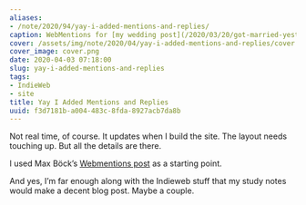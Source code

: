 ```yaml
---
aliases:
- /note/2020/94/yay-i-added-mentions-and-replies/
caption: WebMentions for [my wedding post](/2020/03/20/got-married-yesterday/index.html)
cover: /assets/img/note/2020/04/yay-i-added-mentions-and-replies/cover.png
cover_image: cover.png
date: 2020-04-03 07:18:00
slug: yay-i-added-mentions-and-replies
tags:
- IndieWeb
- site
title: Yay I Added Mentions and Replies
uuid: f3d7181b-a004-483c-8fda-8927acb7da8b
---
```


Not real time, of course. It updates when I build the site. The layout
needs touching up. But all the details are there.

I used Max Böck’s [Webmentions
post](https://mxb.dev/blog/using-webmentions-on-static-sites/#webmentions)
as a starting point.

And yes, I’m far enough along with the Indieweb stuff that my study
notes would make a decent blog post. Maybe a couple.